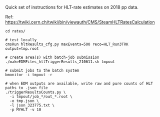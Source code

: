 Quick set of instructions for HLT-rate estimates on 2018 pp data.

Ref: https://twiki.cern.ch/twiki/bin/viewauth/CMS/SteamHLTRatesCalculation

```
cd rates/

# test locally
cmsRun hltResults_cfg.py maxEvents=500 reco=HLT_Run3TRK output=tmp.root

# create area(s) with batch-job submission
./makeEDMFiles_hltTriggerResults_210611.sh tmpout

# submit jobs to the batch system
bmonitor -i tmpout -r

# when EDM outputs are available, write raw and pure counts of HLT paths to .json file
./triggerResultsCounts.py \
  -i tmpout/job_*/out_*.root \
  -o tmp.json \
  -l json_323775.txt \
  -p MYHLT -v 10
```
